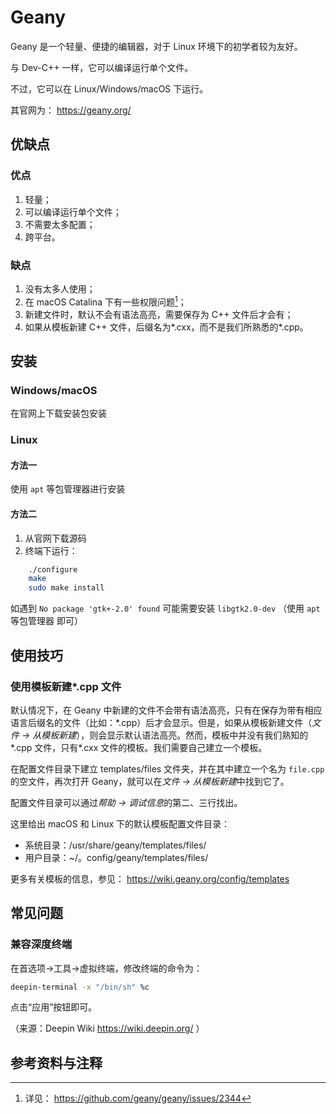 # Geany

Geany 是一个轻量、便捷的编辑器，对于 Linux 环境下的初学者较为友好。

与 Dev-C++ 一样，它可以编译运行单个文件。

不过，它可以在 Linux/Windows/macOS 下运行。

其官网为： <https://geany.org/> 

## 优缺点

### 优点

1. 轻量；
2. 可以编译运行单个文件；
3. 不需要太多配置；
4. 跨平台。

### 缺点

1. 没有太多人使用；
2. 在 macOS Catalina 下有一些权限问题[^1]；
3. 新建文件时，默认不会有语法高亮，需要保存为 C++ 文件后才会有；
4. 如果从模板新建 C++ 文件，后缀名为\*.cxx，而不是我们所熟悉的\*.cpp。

## 安装

### Windows/macOS

在官网上下载安装包安装

### Linux

#### 方法一

使用 `apt` 等包管理器进行安装

#### 方法二

1. 从官网下载源码
2. 终端下运行：

```bash
    ./configure
    make
    sudo make install
```

如遇到 `No package 'gtk+-2.0' found` 可能需要安装 `libgtk2.0-dev` （使用 `apt` 等包管理器 即可）

## 使用技巧

### 使用模板新建\*.cpp 文件

默认情况下，在 Geany 中新建的文件不会带有语法高亮，只有在保存为带有相应语言后缀名的文件（比如：\*.cpp）后才会显示。但是，如果从模板新建文件（*文件 -> 从模板新建*），则会显示默认语法高亮。然而，模板中并没有我们熟知的\*.cpp 文件，只有\*.cxx 文件的模板。我们需要自己建立一个模板。

在配置文件目录下建立 templates/files 文件夹，并在其中建立一个名为 `file.cpp` 的空文件，再次打开 Geany，就可以在*文件 -> 从模板新建*中找到它了。

配置文件目录可以通过*帮助 -> 调试信息*的第二、三行找出。

这里给出 macOS 和 Linux 下的默认模板配置文件目录：

- 系统目录：/usr/share/geany/templates/files/
- 用户目录：~/。config/geany/templates/files/

更多有关模板的信息，参见： <https://wiki.geany.org/config/templates> 

## 常见问题

### 兼容深度终端

在首选项→工具→虚拟终端，修改终端的命令为：

```bash
deepin-terminal -x "/bin/sh" %c
```

点击“应用”按钮即可。

（来源：Deepin Wiki <https://wiki.deepin.org/> ）

## 参考资料与注释

[^1]: 详见： <https://github.com/geany/geany/issues/2344> 
